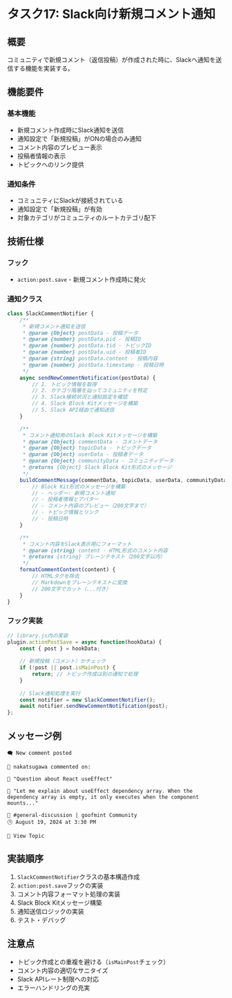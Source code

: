# タスク17: Slack向け新規コメント通知

## 概要

コミュニティで新規コメント（返信投稿）が作成された時に、Slackへ通知を送信する機能を実装する。

## 機能要件

### 基本機能
- 新規コメント作成時にSlack通知を送信
- 通知設定で「新規投稿」がONの場合のみ通知
- コメント内容のプレビュー表示
- 投稿者情報の表示
- トピックへのリンク提供

### 通知条件
- コミュニティにSlackが接続されている
- 通知設定で「新規投稿」が有効
- 対象カテゴリがコミュニティのルートカテゴリ配下

## 技術仕様

### フック
- `action:post.save` - 新規コメント作成時に発火

### 通知クラス
```javascript
class SlackCommentNotifier {
    /**
     * 新規コメント通知を送信
     * @param {Object} postData - 投稿データ
     * @param {number} postData.pid - 投稿ID
     * @param {number} postData.tid - トピックID
     * @param {number} postData.uid - 投稿者ID
     * @param {string} postData.content - 投稿内容
     * @param {number} postData.timestamp - 投稿日時
     */
    async sendNewCommentNotification(postData) {
        // 1. トピック情報を取得
        // 2. カテゴリ階層を辿ってコミュニティを特定
        // 3. Slack接続状況と通知設定を確認
        // 4. Slack Block Kitメッセージを構築
        // 5. Slack API経由で通知送信
    }

    /**
     * コメント通知用のSlack Block Kitメッセージを構築
     * @param {Object} commentData - コメントデータ
     * @param {Object} topicData - トピックデータ
     * @param {Object} userData - 投稿者データ
     * @param {Object} communityData - コミュニティデータ
     * @returns {Object} Slack Block Kit形式のメッセージ
     */
    buildCommentMessage(commentData, topicData, userData, communityData) {
        // Block Kit形式のメッセージを構築
        // - ヘッダー: 新規コメント通知
        // - 投稿者情報とアバター
        // - コメント内容のプレビュー（200文字まで）
        // - トピック情報とリンク
        // - 投稿日時
    }

    /**
     * コメント内容をSlack表示用にフォーマット
     * @param {string} content - HTML形式のコメント内容
     * @returns {string} プレーンテキスト（200文字以内）
     */
    formatCommentContent(content) {
        // HTMLタグを除去
        // Markdownをプレーンテキストに変換
        // 200文字でカット（...付き）
    }
}
```

### フック実装
```javascript
// library.js内の実装
plugin.actionPostSave = async function(hookData) {
    const { post } = hookData;
    
    // 新規投稿（コメント）かチェック
    if (!post || post.isMainPost) {
        return; // トピック作成は別の通知で処理
    }
    
    // Slack通知処理を実行
    const notifier = new SlackCommentNotifier();
    await notifier.sendNewCommentNotification(post);
};
```

## メッセージ例

```
🗨️ New comment posted

👤 nakatsugawa commented on:

📝 "Question about React useEffect"

💬 "Let me explain about useEffect dependency array. When the dependency array is empty, it only executes when the component mounts..."

📍 #general-discussion | goofmint Community
🕒 August 19, 2024 at 3:30 PM

👀 View Topic
```

## 実装順序

1. `SlackCommentNotifier`クラスの基本構造作成
2. `action:post.save`フックの実装
3. コメント内容フォーマット処理の実装
4. Slack Block Kitメッセージ構築
5. 通知送信ロジックの実装
6. テスト・デバッグ

## 注意点

- トピック作成との重複を避ける（`isMainPost`チェック）
- コメント内容の適切なサニタイズ
- Slack APIレート制限への対応
- エラーハンドリングの充実